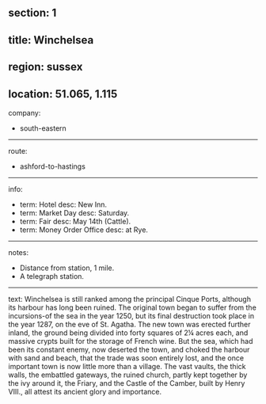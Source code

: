 section: 1
----
title: Winchelsea
----
region: sussex
----
location: 51.065, 1.115
----
company:
- south-eastern
----
route:
- ashford-to-hastings
----
info:
- term: Hotel
  desc: New Inn.
- term: Market Day
  desc: Saturday.
- term: Fair
  desc: May 14th (Cattle).
- term: Money Order Office
  desc: at Rye.
----
notes:
- Distance from station, 1 mile.
- A telegraph station.
----
text: Winchelsea is still ranked among the principal Cinque Ports, although its harbour has long been ruined. The original town began to suffer from the incursions-of the sea in the year 1250, but its final destruction took place in the year 1287, on the eve of St. Agatha. The new town was erected further inland, the ground being divided into forty squares of 2¼ acres each, and massive crypts built for the storage of French wine. But the sea, which had been its constant enemy, now deserted the town, and choked the harbour with sand and beach, that the trade was soon entirely lost, and the once important town is now little more than a village. The vast vaults, the thick walls, the embattled gateways, the ruined church, partly kept together by the ivy around it, the Friary, and the Castle of the Camber, built by Henry VIII., all attest its ancient glory and importance.
